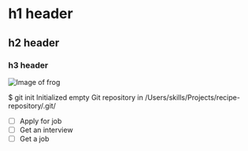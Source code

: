 # h1 header
## h2 header
### h3 header
![Image of frog]((https://letsenhance.io/static/8f5e523ee6b2479e26ecc91b9c25261e/1015f/MainAfter.jpg))


$ git init
Initialized empty Git repository in /Users/skills/Projects/recipe-repository/.git/

- [ ] Apply for job
- [ ] Get an interview
- [ ] Get a job
